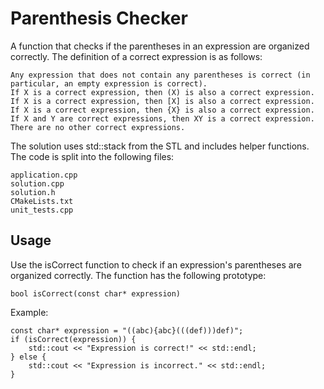 # Parenthesis Checker

A function that checks if the parentheses in an expression are organized correctly. The definition of a correct expression is as follows:

    Any expression that does not contain any parentheses is correct (in particular, an empty expression is correct).
    If X is a correct expression, then (X) is also a correct expression.
    If X is a correct expression, then [X] is also a correct expression.
    If X is a correct expression, then {X} is also a correct expression.
    If X and Y are correct expressions, then XY is a correct expression.
    There are no other correct expressions.

The solution uses std::stack from the STL and includes helper functions. The code is split into the following files:

    application.cpp
    solution.cpp
    solution.h
    CMakeLists.txt
    unit_tests.cpp
    
## Usage

Use the isCorrect function to check if an expression's parentheses are organized correctly. The function has the following prototype:
```
bool isCorrect(const char* expression)
```
Example:
```
const char* expression = "((abc){abc}(((def)))def)";
if (isCorrect(expression)) {
    std::cout << "Expression is correct!" << std::endl;
} else {
    std::cout << "Expression is incorrect." << std::endl;
}
```
